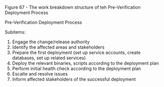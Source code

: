 Figure 67 - The work breakdown structure of teh Pre-Verification Deployment Process

Pre-Verification Deployment Process

Subitems:

1. Engage the change/release authority
2. Identify the affected areas and stakeholders
3. Prepare the first deployment (set up service accounts, create databases, set up related services)
4. Deploy the relevant binaries, scripts according to the deployment plan
5. Perform initial health check according to the deployment plan
6. Escalte and resolve issues
7. Inform affected stakeholders of the successful deployment
